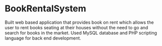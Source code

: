 # BookRentalSystem
Built web based application that provides book on rent which allows the user to rent books seating at their houses without the need to go and search for books in the market. Used MySQL database and PHP scripting language for back end development.
